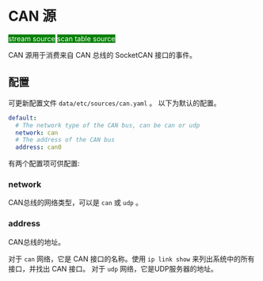 # CAN 源

<span style="background:green;color:white;">stream source</span>
<span style="background:green;color:white">scan table source</span>

CAN 源用于消费来自 CAN 总线的 SocketCAN 接口的事件。

## 配置

可更新配置文件 `data/etc/sources/can.yaml` 。 以下为默认的配置。

```yaml
default:
  # The network type of the CAN bus, can be can or udp
  network: can
  # The address of the CAN bus
  address: can0
```

有两个配置项可供配置:

### network

CAN总线的网络类型，可以是 `can` 或 `udp` 。

### address

CAN总线的地址。

对于 `can` 网络，它是 CAN 接口的名称。使用 `ip link show` 来列出系统中的所有接口，并找出 CAN 接口。
对于 `udp` 网络，它是UDP服务器的地址。

